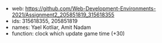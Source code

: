 * web: https://github.com/Web-Development-Environments-2021/Assignment2_205851819_315618355
* ids: 315618355, 205851819
* names: Yael Kotliar, Amit Nadam
* function: clock which update game time (+30)

 

